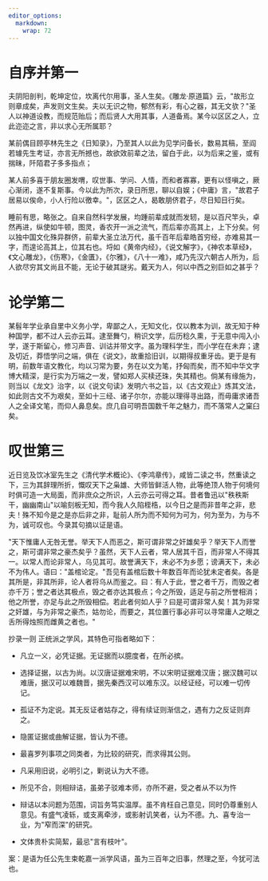 ```yaml
---
editor_options: 
  markdown: 
    wrap: 72
---
```


# 自序并第一

夫阴阳剖判，乾坤定位，坎离代尔用事，圣人生矣。《雕龙·原道篇》云，"故形立则章成矣，声发则文生矣。夫以无识之物，郁然有彩，有心之器，其无文欤？"圣人以神道设教，而规范贻后；而后贤人大用其事，人道备焉。某今以区区之人，立此迩迩之言，非以求心无所属耶？

某前偶目顾亭林先生之《日知录》，乃至其人以此为见学问备长，数易其稿，至阎若璩先生考证，亦言无所撼也，故欲效前辈之法，留白于此，以为后来之鉴，或有揣昧，阡陌君子多多指点；

某人前多喜于朋友圈发喟，叹世事、学问、人情，而和者寡寡，更有以怪嗔之，厥心渐闭，遂不复斯事。今以此为所次，录日所思，聊以自娱；《中庸》言，"故君子居易以俟命，小人行险以徼幸。"，区区之人，曷敢朋侪君子，尽日知日行矣。

睡前有思，略张之。自来自然科学发展，均踵前辈成就而发轫，是以百尺竿头，卓然再进，纵使如牛顿，图灵，香农开一派之流气，而后辈亦高其上，上下分矣。何以独中国文化殊异群侪，前辈大圣立法万代，虽千百年后辈皓首穷经，亦难易其一字，而遑论高其上，位其右也。埒如《黄帝内经》，《说文解字》，《神农本草经》，《文心雕龙》，《伤寒》，《金匱》，《尔雅》，《八十一难》，咸乃先汉六朝古人所为，后人欲尽穷其文尚且不能，无论于破其謎劣。戴天为人，何以中西之别巨如之甚乎？

# 论学第二

某髫年学业承自里中义务小学，卑鄙之人，无知文化，仅以教本为训，故无知于种种国学，都不过人云亦云耳。逮至舞勺，稍识文学，后历稔久熏，于无意中闯入小学，遂于斯留心，修习声音、训诂并带文字。虽为理科学生，而小学在在未弃；逮及切近，莽悟学问之端，俱在《说文》，故重拾旧训，以期得叔重牙齿。更于是有明，前数年语文教化，均以习常为要，务在以文为笔，抒匈而矣，而不知中华文字博大精深，是行实为万端之一发，譬如郑人买椟还珠，失其精也。倘某有缘施为，则当以《龙文》治字，以《说文句读》发明六书之旨，以《古文观止》炼其文法，如此则古文不为艰矣，至如十三经、诸子尔尔，亦能以理得寻出路，而毋庸求诸吾人之全译文笔，而仰人鼻息矣。庶几自可明吾国数千年之魅力，而不落常人之窠臼矣。

# 叹世第三

近日览及饮冰室先生之《清代学术概论》、《李鸿章传》，咸皆二读之书，然重读之下，三为其辞理所折，慨叹天下之枭雄、大师皆鲜活人物，此等绝顶人物于何境何时俱可造一大局面，而非庶众之所识，人云亦云可得之耳。昔者鲁迅以"秩秩斯干，幽幽南山"以喻刻板无知，而今我人久陷桎梏，以今日之是而非昔年之非，悲夫！殊不知今是之是亦后非之非，耻前人所为而不知何为可为，何为至为，为与不为，诚可叹也。今录其句摘以证是语。

"天下惟庸人无咎无誉。举天下人而恶之，斯可谓非常之奸雄矣乎？举天下人而誉之，斯可谓非常之豪杰矣乎？虽然，天下人云者，常人居其千百，而非常人不得其一。以常人而论非常人，乌见其可。故誉满天下，未必不为乡愿；谤满天下，未必不为伟人。语曰："盖棺论定。"吾见有盖棺后数十年数百年而论犹未定者矣。各是其所是，非其所非，论人者将乌从而鉴之。曰：有人于此，誉之者千万，而毁之者亦千万；誉之者达其极点，毁之者亦达其极点；今之所毁，适足与前之所誉相消；他之所誉，亦足与此之所毁相偿。若此者何如人乎？曰是可谓非常人矣！其为非常之奸雄，与为非常之豪杰，姑勿论，而要之，其位置行事必非可以寻常庸人之眼之舌所得烛照而雌黄之者也。"

抄录一则 正统派之学风，其特色可指者略如下：

-   凡立一义，必凭证据。无证据而以臆度者，在所必摈。

-   选择证据，以古为尚。以汉唐证据难宋明，不以宋明证据难汉唐；据汉魏可以难唐，据汉可以难魏晋，据先秦西汉可以难东汉。以经证经，可以难一切传记。

-   孤证不为定说。其无反证者姑存之，得有续证则渐信之，遇有力之反证则弃之。

-   隐匿证据或曲解证据，皆认为不德。

-   最喜罗列事项之同类者，为比较的研究，而求得其公则。

-   凡采用旧说，必明引之，剿说认为大不德。

-   所见不合，则相辩诘，虽弟子驳难本师，亦所不避，受之者从不以为忤

-   辩诘以本问题为范围，词旨务笃实温厚。虽不肯枉自己意见，同时仍尊重别人意见。有盛气凌轹，或支离牵涉，或影射讥笑者，认为不德。九、喜专治一业，为"窄而深"的研究。

-   文体贵朴实简絜，最忌"言有枝叶"。

案：是语为任公先生束乾嘉一派学风语，虽为三百年之旧事，然理之至，今犹可法也。
